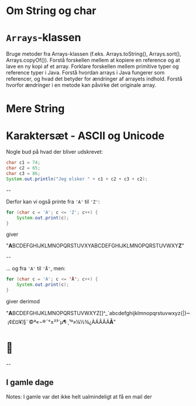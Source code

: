 # Om String og char

# `Arrays`-klassen

Bruge metoder fra Arrays-klassen (f.eks. Arrays.toString(), Arrays.sort(), Arrays.copyOf()).
Forstå forskellen mellem at kopiere en reference og at lave en ny kopi af et array.
Forklare forskellen mellem primitive typer og reference typer i Java.
Forstå hvordan arrays i Java fungerer som referencer, og hvad det betyder for ændringer af arrayets indhold.
Forstå hvorfor ændringer i en metode kan påvirke det originale array.

# Mere String

# Karaktersæt - ASCII og Unicode

Nogle bud på hvad der bliver udskrevet:

```java
char c1 = 74;
char c2 = 65;
char c3 = 86;
System.out.println("Jeg elsker " + c1 + c2 + c3 + c2);
```

--

Derfor kan vi også printe fra `'A'` til `'Z'`:

```java
for (char c = 'A'; c <= 'Z'; c++) {
    System.out.print(c);
}
```

giver 

"**A**BCDEFGHIJKLMNOPQRSTUVXYABCDEFGHIJKLMNOPQRSTUVWXY**Z**"

--

... og fra `'A'` til `'Å'`, men:

```java
for (char c = 'A'; c <= 'Å'; c++) {
    System.out.print(c);
}
```

giver derimod

"**A**BCDEFGHIJKLMNOPQRSTUVWXYZ[\]^_`abcdefghijklmnopqrstuvwxyz{|}~ ¡¢£¤¥¦§¨©ª«¬­®¯°±²³´µ¶·¸¹º»¼½¾¿ÀÁÂÃÄ**Å**"

# 🤔

--

## I gamle dage 



Notes:
I gamle var det ikke helt ualmindeligt at få en mail der 